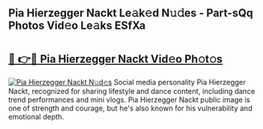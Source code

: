 ## Pia Hierzegger Nackt Le𝚊k𝚎d N𝚞𝚍es - Part-sQq Photos Vid𝚎o Le𝚊ks ESfXa

# <h2><a href="http://fb2pug0.evod.top/?m=Pia+Hierzegger+Nackt">🔗 👉🔴 Pia Hierzegger Nackt Vid𝚎o Ph𝚘t𝚘s</a></h2>

[![Pia Hierzegger Nackt N𝚞d𝚎s](https://i.imgur.com/8V9OHl7.gif)](http://fb2pug0.evod.top/?m=Pia+Hierzegger+Nackt)
Social media personality Pia Hierzegger Nackt, recognized for sharing lifestyle and dance content, including dance trend performances and mini vlogs. Pia Hierzegger Nackt public image is one of strength and courage, but he's also known for his vulnerability and emotional depth. 
